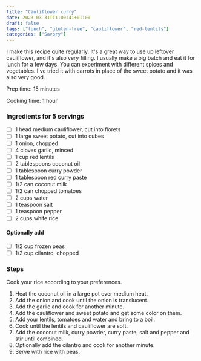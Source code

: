 ```yaml
---
title: "Cauliflower curry"
date: 2023-03-31T11:00:41+01:00
draft: false
tags: ["lunch", "gluten-free", "cauliflower", "red-lentils"]
categories: ["Savory"]
---
```


I make this recipe quite regularly. It's a great way to use up leftover cauliflower, and it's also very filling. I usually make a big batch and eat it for lunch for a few days.
You can experiment with different spices and vegetables. I've tried it with carrots in place of the sweet potato and it was also very good.

<div class="recipe">
Prep time: 15 minutes

Cooking time: 1 hour

### Ingredients for 5 servings
- [ ] 1 head medium cauliflower, cut into florets
- [ ] 1 large sweet potato, cut into cubes
- [ ] 1 onion, chopped
- [ ] 4 cloves garlic, minced
- [ ] 1 cup red lentils
- [ ] 2 tablespoons coconut oil
- [ ] 1 tablespoon curry powder
- [ ] 1 tablespoon red curry paste
- [ ] 1/2 can coconut milk
- [ ] 1/2 can chopped tomatoes
- [ ] 2 cups water
- [ ] 1 teaspoon salt
- [ ] 1 teaspoon pepper
- [ ] 2 cups white rice

#### Optionally add
- [ ] 1/2 cup frozen peas
- [ ] 1/2 cup cilantro, chopped
### Steps
Cook your rice according to your preferences.
1. Heat the coconut oil in a large pot over medium heat.
2. Add the onion and cook until the onion is translucent.
3. Add the garlic and cook for another minute.
4. Add the cauliflower and sweet potato and get some color on them.
5. Add your lentils, tomatoes and water and bring to a boil.
6. Cook until the lentils and cauliflower are soft.
7. Add the coconut milk, curry powder, curry paste, salt and pepper and stir until combined.
8. Optionally add the cilantro and cook for another minute.
9. Serve with rice with peas.
</div>
